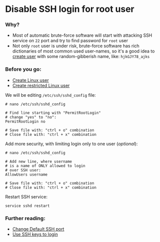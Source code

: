 Disable SSH login for root user
======

### Why?
 - Most of automatic brute-force software will start with attacking SSH service on `22` port and try to find password for `root` user
 - Not only `root` user is under risk, brute-force software has rich dictionaries of most common used user-names, so it's a good idea to [create user](https://github.com/VeliovGroup/ostrio/blob/master/tutorials/linux/users/create-user.md) with some random-gibberish name, like: `hjkGJY78_ajks`

### Before you go:
 - [Create Linux user](https://github.com/VeliovGroup/ostrio/blob/master/tutorials/linux/users/create-user.md)
 - [Create restricted Linux user](https://github.com/VeliovGroup/ostrio/blob/master/tutorials/linux/users/rbash.md)

We will be editing `/etc/ssh/sshd_config` file:
```shell
# nano /etc/ssh/sshd_config

# Find line starting with "PermitRootLogin"
# change "yes" to "no":
PermitRootLogin no

# Save file with: "ctrl + o" combination
# Close file with: "ctrl + x" combination
```

Add more security, with limiting login only to one user (*optional*):
```shell
# nano /etc/ssh/sshd_config

# Add new line, where username
# is a name of ONLY allowed to login
# over SSH user:
AllowUsers username

# Save file with: "ctrl + o" combination
# Close file with: "ctrl + x" combination
```

Restart SSH service:
```shell
service sshd restart
```

### Further reading:
 - [Change Default SSH port](https://github.com/VeliovGroup/ostrio/blob/master/tutorials/linux/security/change-ssh-port.md)
 - [Use SSH keys to login](https://github.com/VeliovGroup/ostrio/blob/master/tutorials/linux/security/use-ssh-keys.md)
